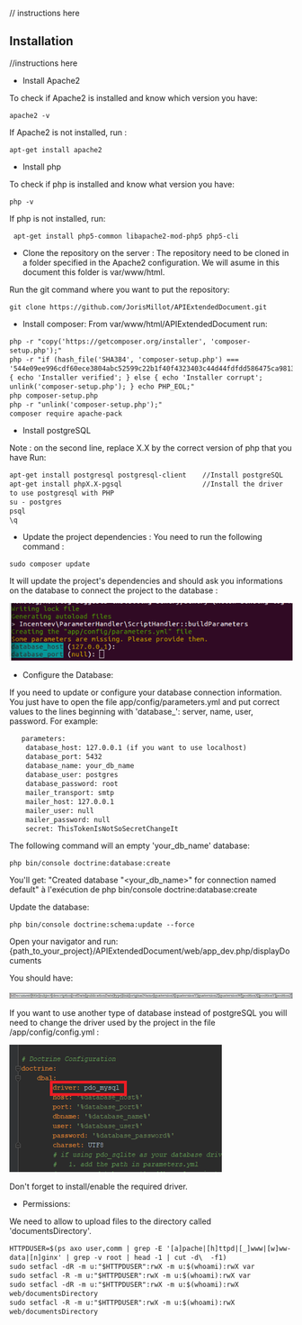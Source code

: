 // instructions here

## Installation 

//instructions here

- Install Apache2

To check if Apache2 is installed and know which version you have:
````
apache2 -v
````

If Apache2 is not installed, run : 
````
apt-get install apache2
````

- Install php

To check if php is installed and know what version you have:
````
php -v
````

If php is not installed, run:
````
 apt-get install php5-common libapache2-mod-php5 php5-cli
````

- Clone the repository on the server : 
The repository need to be cloned in a folder specified in the Apache2 configuration.
We will asume in this document this folder is var/www/html.

Run the git command where you want to put the repository: 
````
git clone https://github.com/JorisMillot/APIExtendedDocument.git
````

- Install composer:
From var/www/html/APIExtendedDocument run:
````
php -r "copy('https://getcomposer.org/installer', 'composer-setup.php');"
php -r "if (hash_file('SHA384', 'composer-setup.php') === '544e09ee996cdf60ece3804abc52599c22b1f40f4323403c44d44fdfdd586475ca9813a858088ffbc1f233e9b180f061') { echo 'Installer verified'; } else { echo 'Installer corrupt'; unlink('composer-setup.php'); } echo PHP_EOL;"
php composer-setup.php
php -r "unlink('composer-setup.php');"
composer require apache-pack
````

- Install postgreSQL

Note : on the second line, replace X.X by the correct version of php that you have
Run:
````
apt-get install postgresql postgresql-client    //Install postgreSQL
apt-get install phpX.X-pgsql                    //Install the driver to use postgresql with PHP
su - postgres
psql
\q
````

- Update the project dependencies : 
You need to run the following command : 
````
sudo composer update
````
It will update the project's dependencies and should ask you informations on the database to connect the project to the database :

![](./img/api/apiInstall1.png)

- Configure the Database: 

If you need to update or configure your database connection information. You just have to open the file app/config/parameters.yml and put correct values to the lines beginning with 'database_': server, name, user, password.
For example:

````
   parameters:
    database_host: 127.0.0.1 (if you want to use localhost)
    database_port: 5432
    database_name: your_db_name
    database_user: postgres
    database_password: root
    mailer_transport: smtp
    mailer_host: 127.0.0.1
    mailer_user: null
    mailer_password: null
    secret: ThisTokenIsNotSoSecretChangeIt
````

The following command will an empty 'your_db_name' database:
````
php bin/console doctrine:database:create
````

You'll get:
"Created database "<your_db_name>" for connection named default" à l'exécution de php bin/console doctrine:database:create

Update the database:
```` 
php bin/console doctrine:schema:update --force
````

Open your navigator and run: 
{path_to_your_project}/APIExtendedDocument/web/app_dev.php/displayDocuments

You should have:

![](./img/api/DBtable.png)

If you want to use another type of database instead of postgreSQL you will need to change the driver used by the project in the file /app/config/config.yml : 

![](./img/api/apiInstall2.png)

Don't forget to install/enable the required driver.

- Permissions:

We need to allow to upload files to the directory called 'documentsDirectory'.
````
HTTPDUSER=$(ps axo user,comm | grep -E '[a]pache|[h]ttpd|[_]www|[w]ww-data|[n]ginx' | grep -v root | head -1 | cut -d\  -f1)
sudo setfacl -dR -m u:"$HTTPDUSER":rwX -m u:$(whoami):rwX var
sudo setfacl -R -m u:"$HTTPDUSER":rwX -m u:$(whoami):rwX var
sudo setfacl -dR -m u:"$HTTPDUSER":rwX -m u:$(whoami):rwX web/documentsDirectory
sudo setfacl -R -m u:"$HTTPDUSER":rwX -m u:$(whoami):rwX web/documentsDirectory 
````
